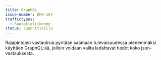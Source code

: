 ```yaml
---
title: GraphQL
issue-number: DPO-167
traffictypes:
  - Rautatieliikenne
status: suunnitteilla
---
```


Rajapintojen vastauksia pyritään saamaan tulevaisuudessa pienemmäksi käyttäen GraphQL:ää, jolloin voidaan valita ladattavat tiedot koko json-vastauksesta.
